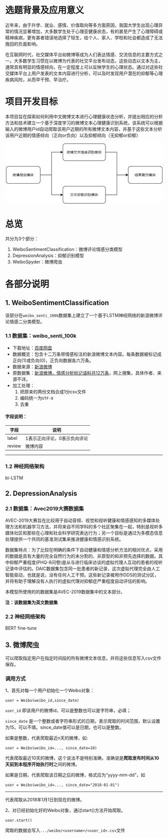 # 选题背景及应用意义
近年来，由于升学、就业、感情、价值取向等多方面原因，我国大学生出现心理异常的情况显著增加，大多数学生处于心理亚健康状态，有的甚至产生了心理障碍或精神疾病，更有甚者错误地选择了轻生，给个人、家人、学校和社会都造成了无法挽回的负面影响。

在互联网时代，社交媒体平台如微博等成为人们表达情感、交流信息的主要方式之一。大多数学生习惯在以微博为代表的社交平台发布动态，这些动态以文本为主，通常具有明显的情感倾向，在一定程度上可以反映学生的心理状态。通过对这些社交媒体平台上用户发表的文本内容进行分析，可以及时发现用户潜在的抑郁等心理疾病风险，从而早干预、早治疗。

# 项目开发目标
本项目旨在探索如何利用中文微博文本进行心理健康状态分析，并提出相应的分析方法和技术建立一个基于深度学习的微博文本心理健康识别系统，该系统可以根据输入的微博用户id自动爬取该用户近期的所有微博文本内容，并基于这些文本分析该用户近期的情感倾向（正向or负向）以及抑郁倾向（无抑郁or抑郁）

![系统架构](\imags\architecture1.png)
# 总览
共分为3个部分：
1. WeiboSentimentClassification：微博评论情感分类模型
2. DepressionAnalysis：抑郁识别模型
3. WeiboSpyder：微博爬虫

# 各部分说明
## 1. WeiboSentimentClassification
该部分在`weibo_senti_100k`数据集上建立了一个基于LSTM神经网络的新浪微博评论情感二分类模型。

### 1.1 数据集：weibo_senti_100k
- 下载地址：[百度网盘](!https://pan.baidu.com/s/1DoQbki3YwqkuwQUOj64R_g)
- 数据概览：包含十二万条带情感标注的新浪微博文本内容。每条数据被标记成正向(1)或负向(0)，正负向数据各六万条。
- 数据来源：[新浪微博](!https://weibo.com/)
- 原数据集：[新浪微博，情感分析标记语料共12万条](!https://download.csdn.net/download/weixin_38442818/10214750)，网上搜集，具体作者、来源不详。
- 加工处理：
    1. 把原来的两份文档合成1分csv文件
    2. 编码统一为`UTF-8`
    3. 去重

#### 字段说明：

|字段|说明|
|---|---|
|label|1表示正向评论，0表示负向评论|
|review|微博内容|
___
### 1.2 神经网络架构
bi-LSTM

## 2. DepressionAnalysis
### 2.1 数据集：Avec2019大赛数据集
AVEC-2019大赛旨在比较用于自动音频、视觉和视听健康和情感感知的多媒体处理方法和机器学习方法，并将来自不同学科的多个社区聚集在一起，特别是视听多媒体社区和那些在心理和社会科学研究表达行为；另一个目标是通过为多模态信息处理提供一个共同的基准测试集来推进健康和情感识别系统。

数据集特点：为了比较在明确的条件下自动健康和情感分析方法的相对优点，采用的数据是具有大量的完全自然行为的未分割的、非原型的和非预先选择的数据。其中抑郁严重程度(PHQ-8问卷)是从与进行临床访谈的虚拟代理人互动的患者的视听记录中评估的。DAIC数据集包含同一批患者的新记录，这次虚拟代理完全由人工智能驱动，也就是说，没有任何人工干预。这些新记录被用作DDS的测试分区，并将有助于理解没有人执行的虚拟代理对抑郁症严重程度自动评估的影响。

本模型所使用的的数据集是AVEC-2019数据集中的文本部分。

**注：该数据集为英文数据集**

### 2.2 神经网络架构
BERT fine-tune

## 3. 微博爬虫
可以爬取指定用户在指定时间段的所有微博文本信息，并将这些信息写入csv文件保存。

### 调用方式
1、首先对每一个用户初始化一个Weibo对象：

```
user = Weibo(weibo_id,since_date)
```
`user_id` 即该用户的微博id，可以是整数也可以是字符串，必填；

`since_date` 是一个整数或者字符串形式的日期，表示爬取的时间范围，默认设置为15，可以不填。since_date值可以是日期，也可以是整数。

如果是整数，代表爬取最近n天的微博，如:
```
user = Weibo(weibo_id=..., since_date=10)
```
代表爬取最近10天的微博，这个说法不是特别准确，准确说是**爬取发布时间从10天前到本程序开始执行时**之间的微博。

如果是日期，代表爬取该日期之后的微博，格式应为“yyyy-mm-dd”，如
```
user = Weibo(weibo_id=..., since_date="2018-01-01")
```

---
代表爬取从2018年1月1日到现在的微博。

2、对已经初始化好的Weibo对象，通过start()方法开始爬取。
```
user.start()
```

爬取的数据会写入`.../weibo/<username>/<user_id>.csv`文件
